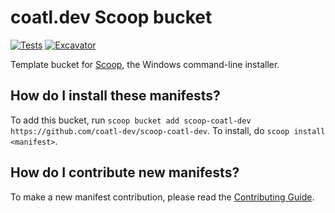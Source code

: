 # coatl.dev Scoop bucket

[![Tests](https://github.com/coatl-dev/scoop-coatl-dev/actions/workflows/ci.yml/badge.svg)](https://github.com/coatl-dev/scoop-coatl-dev/actions/workflows/ci.yml)
[![Excavator](https://github.com/coatl-dev/scoop-coatl-dev/actions/workflows/excavator.yml/badge.svg)](https://github.com/coatl-dev/scoop-coatl-dev/actions/workflows/excavator.yml)

Template bucket for [Scoop](https://scoop.sh), the Windows command-line installer.

## How do I install these manifests?

To add this bucket, run `scoop bucket add scoop-coatl-dev https://github.com/coatl-dev/scoop-coatl-dev`. To install, do `scoop install <manifest>`.

## How do I contribute new manifests?

To make a new manifest contribution, please read the [Contributing Guide](https://github.com/ScoopInstaller/.github/blob/main/.github/CONTRIBUTING.md).
